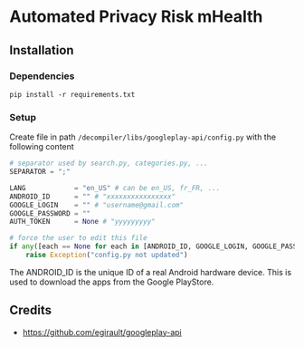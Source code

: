 # Automated Privacy Risk mHealth

## Installation

### Dependencies

```
pip install -r requirements.txt
```

### Setup

Create file in path ```/decompiler/libs/googleplay-api/config.py``` with the following content

```python
# separator used by search.py, categories.py, ...
SEPARATOR = ";"

LANG            = "en_US" # can be en_US, fr_FR, ...
ANDROID_ID      = "" # "xxxxxxxxxxxxxxxx"
GOOGLE_LOGIN    = "" # "username@gmail.com"
GOOGLE_PASSWORD = ""
AUTH_TOKEN      = None # "yyyyyyyyy"

# force the user to edit this file
if any([each == None for each in [ANDROID_ID, GOOGLE_LOGIN, GOOGLE_PASSWORD]]):
    raise Exception("config.py not updated")
```

The ANDROID_ID is the unique ID of a real Android hardware device. This is used to download the apps from the Google PlayStore.

## Credits

* https://github.com/egirault/googleplay-api
